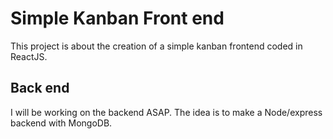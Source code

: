 # Simple Kanban Front end

This project is about the creation of  a simple kanban frontend coded in ReactJS.

## Back end

I will be working on the backend ASAP. The idea is to make a Node/express backend with MongoDB.
